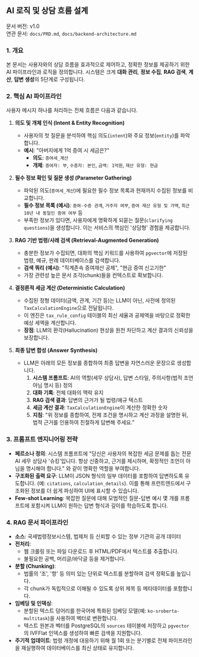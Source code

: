 ## AI 로직 및 상담 흐름 설계

문서 버전: v1.0  
연관 문서: `docs/PRD.md`, `docs/backend-architecture.md`

### 1. 개요

본 문서는 사용자와의 상담 흐름을 효과적으로 제어하고, 정확한 정보를 제공하기 위한 AI 파이프라인과 로직을 정의합니다. 시스템은 크게 **대화 관리**, **정보 수집**, **RAG 검색**, **계산**, **답변 생성**의 5단계로 구성됩니다.

### 2. 핵심 AI 파이프라인

사용자 메시지 하나를 처리하는 전체 흐름은 다음과 같습니다.

1.  **의도 및 개체 인식 (Intent & Entity Recognition)**
    -   사용자의 첫 질문을 분석하여 핵심 의도(`intent`)와 주요 정보(`entity`)를 파악합니다.
    -   **예시**: "아버지에게 1억 증여 시 세금은?"
        -   **의도**: `증여세_계산`
        -   **개체**: `증여자: 부`, `수증자: 본인`, `금액: 1억원`, `재산 유형: 현금`

2.  **필수 정보 확인 및 질문 생성 (Parameter Gathering)**
    -   파악된 의도(`증여세_계산`)에 필요한 필수 정보 목록과 현재까지 수집된 정보를 비교합니다.
    -   **필수 정보 목록 (예시)**: `증여-수증 관계`, `거주자 여부`, `증여 재산 유형 및 가액`, `최근 10년 내 동일인 증여 여부` 등
    -   부족한 정보가 있다면, 사용자에게 명확하게 되묻는 질문(`clarifying questions`)을 생성합니다. 이는 서비스의 핵심인 '상담형' 경험을 제공합니다.

3.  **RAG 기반 법령/사례 검색 (Retrieval-Augmented Generation)**
    -   충분한 정보가 수집되면, 대화의 핵심 키워드를 사용하여 `pgvector`에 저장된 법령, 예규, 판례 데이터베이스를 검색합니다.
    -   **검색 쿼리 (예시)**: "직계존속 증여재산 공제", "현금 증여 신고기한"
    -   가장 관련성 높은 문서 조각(chunk)들을 컨텍스트로 확보합니다.

4.  **결정론적 세금 계산 (Deterministic Calculation)**
    -   수집된 정형 데이터(금액, 관계, 기간 등)는 LLM이 아닌, 사전에 정의된 `TaxCalculationEngine`으로 전달됩니다.
    -   이 엔진은 `tax_rule_config` 테이블의 최신 세율과 공제액을 바탕으로 정확한 예상 세액을 계산합니다.
    -   **장점**: LLM의 환각(Hallucination) 현상을 원천 차단하고 계산 결과의 신뢰성을 보장합니다.

5.  **최종 답변 합성 (Answer Synthesis)**
    -   LLM은 아래의 모든 정보를 종합하여 최종 답변을 자연스러운 문장으로 생성합니다.
        1.  **시스템 프롬프트**: AI의 역할(세무 상담사), 답변 스타일, 주의사항(법적 조언 아님 명시 등) 정의
        2.  **대화 기록**: 전체 대화의 맥락 유지
        3.  **RAG 검색 결과**: 답변의 근거가 될 법령/예규 텍스트
        4.  **세금 계산 결과**: `TaxCalculationEngine`이 계산한 정확한 숫자
        5.  **지침**: "위 정보를 종합하여, 전제 조건을 명시하고 계산 과정을 설명한 뒤, 법적 근거를 인용하여 친절하게 답변해 주세요."

### 3. 프롬프트 엔지니어링 전략

-   **페르소나 정의**: 시스템 프롬프트에 "당신은 사용자의 복잡한 세금 문제를 돕는 전문 AI 세무 상담사 '슈킹'입니다. 항상 신중하고, 근거를 제시하며, 확정적인 조언이 아님을 명시해야 합니다." 와 같이 명확한 역할을 부여합니다.
-   **구조화된 출력 요구**: LLM이 JSON 형식의 일부 데이터를 포함하여 답변하도록 유도합니다. (예: `citations`, `calculation_details`). 이를 통해 프런트엔드에서 구조화된 정보를 더 쉽게 파싱하여 UI에 표시할 수 있습니다.
-   **Few-shot Learning**: 복잡한 질문에 대해 모범적인 질문-답변 예시 몇 개를 프롬프트에 포함시켜 LLM이 원하는 답변 형식과 깊이를 학습하도록 합니다.

### 4. RAG 문서 파이프라인

-   **소스**: 국세법령정보시스템, 법제처 등 신뢰할 수 있는 정부 기관의 공개 데이터
-   **전처리**:
    -   웹 크롤링 또는 파일 다운로드 후 HTML/PDF에서 텍스트를 추출합니다.
    -   불필요한 공백, 머리글/바닥글 등을 제거합니다.
-   **분할 (Chunking)**:
    -   법률의 '조', '항' 등 의미 있는 단위로 텍스트를 분할하여 검색 정확도를 높입니다.
    -   각 chunk가 독립적으로 이해될 수 있도록 상위 제목 등 메타데이터를 포함합니다.
-   **임베딩 및 인덱싱**:
    -   분할된 텍스트 덩어리를 한국어에 특화된 임베딩 모델(예: `ko-sroberta-multitask`)을 사용하여 벡터로 변환합니다.
    -   텍스트 원본과 벡터를 PostgreSQL의 `sources` 테이블에 저장하고 `pgvector`의 IVFFlat 인덱스를 생성하여 빠른 검색을 지원합니다.
-   **주기적 업데이트**: 법령 개정에 대응하기 위해 월 1회 또는 분기별로 전체 파이프라인을 재실행하여 데이터베이스를 최신 상태로 유지합니다.
